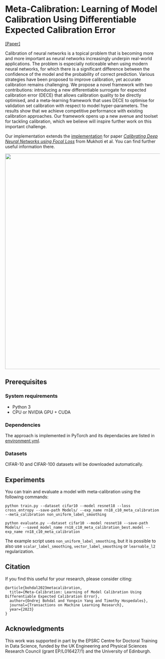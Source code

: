 # Meta-Calibration: Learning of Model Calibration Using Differentiable Expected Calibration Error

[[Paper]](https://arxiv.org/abs/2106.09613)

Calibration of neural networks is a topical problem that is becoming more and more important as neural networks increasingly underpin real-world applications. The problem is especially noticeable when using modern neural networks, for which there is a significant difference between the confidence of the model and the probability of correct prediction. Various strategies have been proposed to improve calibration, yet accurate calibration remains challenging. We propose a novel framework with two contributions: introducing a new differentiable surrogate for expected calibration error (DECE) that allows calibration quality to be directly optimised, and a meta-learning framework that uses DECE to optimise for validation set calibration with respect to model hyper-parameters. The results show that we achieve competitive performance with existing calibration approaches. Our framework opens up a new avenue and toolset for tackling calibration, which we believe will inspire further work on this important challenge.

Our implementation extends the [implementation](https://github.com/torrvision/focal_calibration) for paper [*Calibrating Deep Neural Networks using Focal Loss*](https://arxiv.org/abs/2002.09437) from Mukhoti et al. You can find further useful information there.


<p align="center"><img src='DECEandECEcorrelations.png' width=700></p>

## Prerequisites

### System requirements
- Python 3
- CPU or NVIDIA GPU + CUDA

### Dependencies
The approach is implemented in PyTorch and its dependacies are listed in [environment.yml](environment.yml).

### Datasets
CIFAR-10 and CIFAR-100 datasets will be downloaded automatically.

## Experiments

You can train and evaluate a model with meta-calibration using the following commands:
```
python train.py --dataset cifar10 --model resnet18 --loss cross_entropy --save-path Models/ --exp_name rn18_c10_meta_calibration --meta_calibration non_uniform_label_smoothing

python evaluate.py --dataset cifar10 --model resnet18 --save-path Models/ --saved_model_name rn18_c10_meta_calibration_best.model --exp_name rn18_c10_meta_calibration
```

The example script uses `non_uniform_label_smoothing`, but it is possible to also use `scalar_label_smoothing`, `vector_label_smoothing` or `learnable_l2` regularization. 

## Citation

If you find this useful for your research, please consider citing:
 ```
 @article{bohdal2023metacalibration,
   title={Meta-Calibration: Learning of Model Calibration Using Differentiable Expected Calibration Error},
   author={Ondrej Bohdal and Yongxin Yang and Timothy Hospedales},
   journal={Transactions on Machine Learning Research},
   year={2023}
}
 ```

## Acknowledgments

This work was supported in part by the EPSRC Centre for Doctoral Training in Data Science, funded by the UK Engineering and Physical Sciences Research Council (grant EP/L016427/1) and the University of Edinburgh.